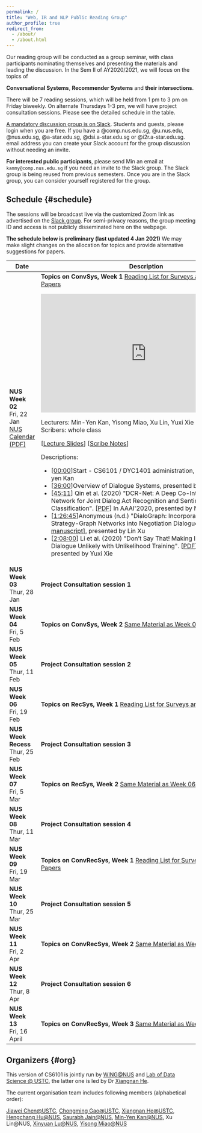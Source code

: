 ```yaml
---
permalink: /
title: "Web, IR and NLP Public Reading Group"
author_profile: true
redirect_from:
  - /about/
  - /about.html
---
```

Our reading group will be conducted as a group seminar, with class participants nominating themselves and presenting the materials and leading the discussion. 
In the Sem II of AY2020/2021, we will focus on the topics of 

**Conversational Systems**, **Recommender Systems** and **their intersections**.  

There will be 7 reading sessions, which will be held from 1 pm to 3 pm on Friday biweekly. On alternate Thursdays 1-3 pm, we will have project consultation sessions. Please see the detailed schedule in the table.

<a href="http://cs6101.slack.com/">A mandatory discussion group is on Slack</a>. Students and guests, please login when you are free. If you have a @comp.nus.edu.sg, @u.nus.edu, @nus.edu.sg, @a-star.edu.sg, @dsi.a-star.edu.sg or @i2r.a-star.edu.sg. email address you can create your Slack account for the group discussion without needing an invite.

**For interested public participants**, please send Min an email at ```kanmy@comp.nus.edu.sg``` if you need an invite to the Slack group.  The Slack group is being reused from previous semesters.  Once you are in the Slack group, you can consider yourself registered for the group.

## Schedule  {#schedule}

The sessions will be broadcast live via the customized Zoom link as advertised on the [Slack group](http://cs6101.slack.com).  For semi-privacy reasons, the group meeting ID and access is not publicly disseminated here on the webpage.

**The schedule below is preliminary (last updated 4 Jan 2021)** We may make slight changes on the allocation for topics and provide alternative suggestions for papers.

<table class="table table-striped">
<thead class="thead-inverse"><tr><th>Date</th><th width="80%">Description</th></tr></thead>
<tbody>
<!-- Support Staff ********************************** 
  Use this first row as an exemplar.  You can get the Youtube offsets for each segment by using the share button and checking the "start at" checkbox and then pasting it.  The t parameter is the number of second from the start of the video.
 ************************************************** -->
<tr>
  <td><b>NUS Week 02</b><br />Fri, 22 Jan<br />
    <a href="http://nus.edu.sg/registrar/docs/info/calendar/ay2020-2021.pdf">NUS Calendar (PDF)</a>
  </td>
  <td>
    <strong>Topics on ConvSys, Week 1</strong> <a href="https://wing-nus.github.io/cs6101/paper-ConvSys">Reading List for Surveys and Research Papers</a>
 <p>
<iframe width="560" height="315" src="https://www.youtube.com/embed/Cw2hNnDcigc" frameborder="0" allow="autoplay; encrypted-media" allowfullscreen></iframe>
  </p>
    
  <p>
    Lecturers: Min-Yen Kan, Yisong Miao, Xu Lin, Yuxi Xie<br/>
    Scribers: whole class<br/>
</p>

  <p>
    [<a href="https://docs.google.com/presentation/d/1e1JLxKbK6aGY0G5CirkLtqMhShApl-Pz4shw4YAT_TU/edit">Lecture Slides</a>]
    [<a href="https://docs.google.com/document/d/1hGuSyHxZEXO4SK64_TIeIZPPlFoGUe-2_0lh9WUPo34/edit">Scribe Notes</a>]
    <br/></p> 

<P>Descriptions:
<ul>
  <li>[<a href="https://www.youtube.com/watch?v=Cw2hNnDcigc&t=0s">00:00</a>]Start - CS6101 / DYC1401 administration, presented by Min-yen Kan </li>
  <li>[<a href="https://www.youtube.com/watch?v=Cw2hNnDcigc&t=2160s">36:00</a>]Overview of Dialogue Systems, presented by Yisong Miao </li>
  <li>[<a href="https://www.youtube.com/watch?v=Cw2hNnDcigc&t=2711s">45:11</a>] Qin et al. (2020) "DCR-Net: A Deep Co-Interactive Relation Network for Joint Dialog Act
Recognition and Sentiment Classification". [<a href = "http://ir.hit.edu.cn/~car/papers/AAAI2020-Qin-dcrnet.pdf">PDF</a>] In AAAI'2020, presented by Min-yen Kan </li>
  <li>[<a href="https://www.youtube.com/watch?v=Cw2hNnDcigc&t=5205s">1:26:45</a>]Anonymous (n.d.) "DialoGraph: Incorporating Interpretable Strategy-Graph Networks into Negotiation Dialogues" [<a href = "https://openreview.net/pdf?id=kDnal_bbb-E">Unpublished manuscript</a>], presented by Lin Xu </li>
  <li>[<a href="https://www.youtube.com/watch?v=Cw2hNnDcigc&t=7680s">2:08:00</a>] Li et al. (2020) "Don’t Say That! Making Inconsistent Dialogue Unlikely with Unlikelihood Training". [<a href = " https://www.aclweb.org/anthology/2020.acl-main.428/">PDF</a>] In ACL'2020, presented by Yuxi Xie </li> 
 </ul>
    </p>
  </td>
  </tr>

  <tr>
  <td><b>NUS Week 03</b><br />Thur, 28 Jan
  </td>
  <td>
    <strong>Project Consultation session 1 </strong>
  </td>
  </tr>

  <tr>
  <td><b>NUS Week 04</b><br />Fri, 5 Feb
  </td>
  <td>
    <strong>Topics on ConvSys, Week 2</strong> <a href="https://wing-nus.github.io/cs6101/paper-ConvSys">Same Material as Week 02 </a>

  </td>
  </tr>

  <tr>
  <td><b>NUS Week 05</b><br />Thur, 11 Feb
  </td>
  <td>
    <strong>Project Consultation session 2 </strong>
  </td>
  </tr>

  <tr>
  <td><b>NUS Week 06</b><br />Fri, 19 Feb
  </td>
  <td>
    <strong>Topics on RecSys, Week 1</strong>  <a href="https://wing-nus.github.io/cs6101/paper-RecSys">Reading List for Surveys and Research Papers</a>
  </td>
  </tr>

   <tr>
  <td><b>NUS Week Recess</b><br />Thur, 25 Feb
  </td>
  <td>
    <strong>Project Consultation session 3 </strong>
  </td>
  </tr>

  <tr>
  <td><b>NUS Week 07</b><br />Fri, 5 Mar
  </td>
  <td>
    <strong>Topics on RecSys, Week 2</strong> <a href="https://wing-nus.github.io/cs6101/paper-RecSys">Same Material as Week 06</a>
    
  </td>
  </tr>

   <tr>
  <td><b>NUS Week 08</b><br />Thur, 11 Mar 
  </td>
  <td>
    <strong>Project Consultation session 4 </strong>
  </td>
  </tr>

  <tr>
  <td><b>NUS Week 09</b><br />Fri, 19 Mar
  </td>
  <td>
    <strong>Topics on ConvRecSys, Week 1</strong> <a href="https://wing-nus.github.io/cs6101/paper-ConvRecSys">Reading List for Surveys and Research Papers</a>
  </td>
  </tr>

   <tr>
  <td><b>NUS Week 10</b><br />Thur, 25 Mar 
  </td>
  <td>
    <strong>Project Consultation session 5 </strong>
  </td>
  </tr>

  <tr>
  <td><b>NUS Week 11</b><br />Fri, 2 Apr
  </td>
 <td>
    <strong>Topics on ConvRecSys, Week 2</strong>  <a href="https://wing-nus.github.io/cs6101/paper-ConvRecSys">Same Material as Week 09</a>
  </td>
  </tr>

   <tr>
  <td><b>NUS Week 12</b><br />Thur, 8 Apr 
  </td>
  <td>
    <strong>Project Consultation session 6 </strong>
  </td>
  </tr>

  <tr>
  <td><b>NUS Week 13</b><br />Fri, 16 April
  </td>
  <td>
    <strong>Topics on ConvRecSys, Week 3</strong> <a href="https://wing-nus.github.io/cs6101/paper-ConvRecSys">Same Material as Week 09</a>
  </td>
  </tr>
  <tr>
  </tr>
</tbody></table>



## Organizers {#org}

This version of CS6101 is jointly run by [WING@NUS](http://wing.comp.nus.edu.sg/) and [Lab of Data Science @ USTC](http://data-science.ustc.edu.cn/), the latter one is led by Dr [Xiangnan He](http://staff.ustc.edu.cn/~hexn/). 

The current organisation team includes following members (alphabetical order):

[Jiawei Chen@USTC](https://jiawei-chen.github.io/), [Chongming Gao@USTC](https://chongminggao.me/), [Xiangnan He@USTC](http://staff.ustc.edu.cn/~hexn/), [Hengchang Hu@NUS](http://holdenhu.cn/), [Saurabh Jain@NUS](https://www.linkedin.com/in/100rabhj), [Min-Yen Kan@NUS](https://www.comp.nus.edu.sg/~kanmy/), Xu Lin@NUS, [Xinyuan Lu@NUS](https://www.linkedin.com/in/xinyuan-lu-34762585/?originalSubdomain=sg), [Yisong Miao@NUS](https://yisong.me/)

